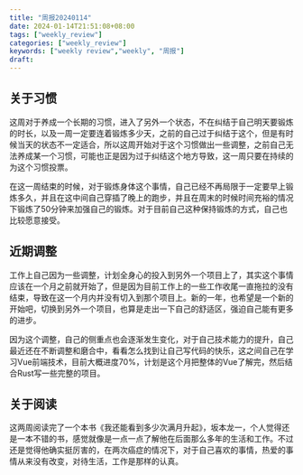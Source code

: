 ```yaml
---
title: "周报20240114"
date: 2024-01-14T21:51:08+08:00
tags: ["weekly_review"]
categories: ["weekly_review"]
keywords: ["weekly review","weekly", "周报"]
draft: 
---
```



## 关于习惯

这周对于养成一个长期的习惯，进入了另外一个状态，不在纠结于自己明天要锻炼的时长，以及一周一定要连着锻炼多少天，之前的自己过于纠结于这个，但是有时候当天的状态不一定适合，所以这周开始对于这个习惯做出一些调整，之前自己无法养成某一个习惯，可能也正是因为过于纠结这个地方导致，这一周只要在持续的为这个习惯投票。

在这一周结束的时候，对于锻炼身体这个事情，自己已经不再局限于一定要早上锻炼多久，并且在这中间自己穿插了晚上的跑步，并且在周末的时候时间充裕的情况下锻炼了50分钟来加强自己的锻炼。对于目前自己这种保持锻炼的方式，自己也比较愿意接受。

## 近期调整

工作上自己因为一些调整，计划全身心的投入到另外一个项目上了，其实这个事情应该在一个月之前就开始了，但是因为目前工作上的一些工作收尾一直拖拉的没有结束，导致在这一个月内并没有切入到那个项目上。新的一年，也希望是一个新的开始吧，切换到另外一个项目，也算是走出一下自己的舒适区，强迫自己能有更多的进步。

因为这个调整，自己的侧重点也会逐渐发生变化，对于自己技术能力的提升，自己最近还在不断调整和磨合中，看看怎么找到让自己写代码的快乐，这之间自己在学习Vue前端技术，目前大概进度70%，计划是这个月把整体的Vue了解完，然后结合Rust写一些完整的项目。

## 关于阅读

这两周阅读完了一个本书《我还能看到多少次满月升起》，坂本龙一，个人觉得还是一本不错的书，感觉就像是一点一点了解他在后面那么多年的生活和工作。不过还是觉得他确实挺厉害的，在两次癌症的情况下，对于自己喜欢的事情，热爱的事情从来没有改变，对待生活，工作是那样的认真。
